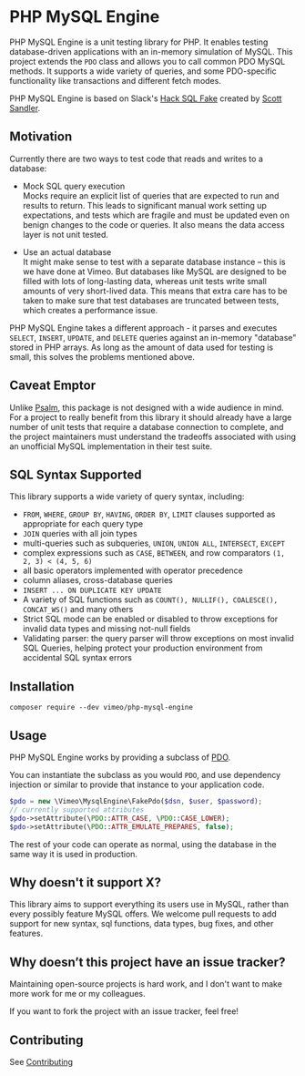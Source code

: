 # PHP MySQL Engine

PHP MySQL Engine is a unit testing library for PHP. It enables testing database-driven applications with an in-memory simulation of MySQL. This project extends the `PDO` class and allows you to call common PDO MySQL methods. It supports a wide variety of queries, and some PDO-specific functionality like transactions and different fetch modes.

PHP MySQL Engine is based on Slack's [Hack SQL Fake](https://github.com/slackhq/hack-sql-fake) created by [Scott Sandler](https://github.com/ssandler).

## Motivation

Currently there are two ways to test code that reads and writes to a database:

- Mock SQL query execution<br/>
  Mocks require an explicit list of queries that are expected to run and results to return. This leads to significant manual work setting up expectations, and tests which are fragile and must be updated even on benign changes to the code or queries. It also means the data access layer is not unit tested.
  
- Use an actual database<br />
  It might make sense to test with a separate database instance – this is we have done at Vimeo. But databases like MySQL are designed to be filled with lots of long-lasting data, whereas unit tests write small amounts of very short-lived data. This means that extra care has to be taken to make sure that test databases are truncated between tests, which creates a performance issue.

PHP MySQL Engine takes a different approach - it parses and executes `SELECT`, `INSERT`, `UPDATE`, and `DELETE` queries against an in-memory "database" stored in PHP arrays. As long as the amount of data used for testing is small, this solves the problems mentioned above.

## Caveat Emptor

Unlike [Psalm](https://github.com/vimeo/psalm), this package is not designed with a wide audience in mind. For a project to really benefit from this library it should already have a large number of unit tests that require a database connection to complete, and the project maintainers must understand the tradeoffs associated with using an unofficial MySQL implementation in their test suite.

## SQL Syntax Supported

This library supports a wide variety of query syntax, including:

- `FROM`, `WHERE`, `GROUP BY`, `HAVING`, `ORDER BY`, `LIMIT` clauses supported as appropriate for each query type
- `JOIN` queries with all join types
- multi-queries such as subqueries, `UNION`, `UNION ALL`, `INTERSECT`, `EXCEPT`
- complex expressions such as `CASE`, `BETWEEN`, and row comparators `(1, 2, 3) < (4, 5, 6)`
- all basic operators implemented with operator precedence
- column aliases, cross-database queries
- `INSERT ... ON DUPLICATE KEY UPDATE`
- A variety of SQL functions such as `COUNT(), NULLIF(), COALESCE(), CONCAT_WS()` and many others
- Strict SQL mode can be enabled or disabled to throw exceptions for invalid data types and missing not-null fields
- Validating parser: the query parser will throw exceptions on most invalid SQL Queries, helping protect your production environment from accidental SQL syntax errors

## Installation

```
composer require --dev vimeo/php-mysql-engine
```

## Usage

PHP MySQL Engine works by providing a subclass of [PDO](https://www.php.net/manual/en/class.pdo.php).

You can instantiate the subclass as you would `PDO`, and use dependency injection or similar to provide that instance to your application code.

```php
$pdo = new \Vimeo\MysqlEngine\FakePdo($dsn, $user, $password);
// currently supported attributes
$pdo->setAttribute(\PDO::ATTR_CASE, \PDO::CASE_LOWER);
$pdo->setAttribute(\PDO::ATTR_EMULATE_PREPARES, false);
```

The rest of your code can operate as normal, using the database in the same way it is used in production.

## Why doesn't it support X?

This library aims to support everything its users use in MySQL, rather than every possibly feature MySQL offers. We welcome pull requests to add support for new syntax, sql functions, data types, bug fixes, and other features.

## Why doesn’t this project have an issue tracker?

Maintaining open-source projects is hard work, and I don't want to make more work for me or my colleagues.

If you want to fork the project with an issue tracker, feel free!

## Contributing

See [Contributing](CONTRIBUTING.md)

